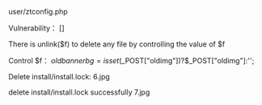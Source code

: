 

user/ztconfig.php

Vulnerability：
[]

There is unlink($f) to delete any file by controlling the value of $f

Control $f：
$oldbannerbg=isset($_POST["oldimg"])?$_POST["oldimg"]:'';


Delete install/install.lock:
6.jpg


delete install/install.lock successfully
7.jpg

